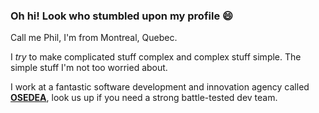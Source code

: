 ### Oh hi! Look who stumbled upon my profile 😄
<!--
**philtrep/philtrep** is a ✨ _special_ ✨ repository because its `README.md` (this file) appears on your GitHub profile.
-->
Call me Phil, I'm from Montreal, Quebec.

I _try_ to make complicated stuff complex and complex stuff simple. The simple stuff I'm not too worried about.

I work at a fantastic software development and innovation agency called **[OSEDEA](https://www.osedea.com/)**, look us up if you need a strong battle-tested dev team.
